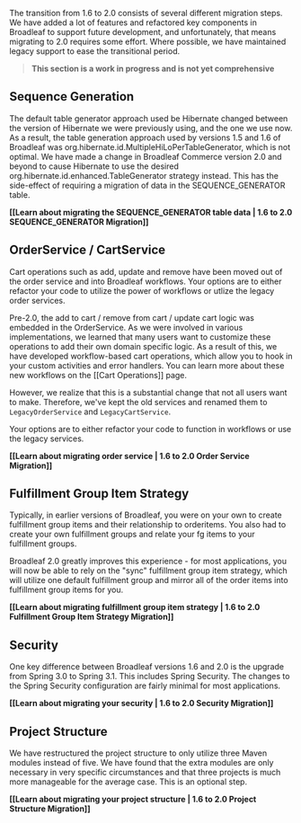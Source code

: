 The transition from 1.6 to 2.0 consists of several different migration steps. We have added a lot of features and refactored key components in Broadleaf to support future development, and unfortunately, that means migrating to 2.0 requires some effort. Where possible, we have maintained legacy support to ease the transitional period.

> **This section is a work in progress and is not yet comprehensive**

## Sequence Generation

The default table generator approach used be Hibernate changed between the version of Hibernate we were previously using, and the one we use now. As a result, the table generation approach used by versions 1.5 and 1.6 of Broadleaf was org.hibernate.id.MultipleHiLoPerTableGenerator, which is not optimal. We have made a change in Broadleaf Commerce version 2.0 and beyond to cause Hibernate to use the desired org.hibernate.id.enhanced.TableGenerator strategy instead.
This has the side-effect of requiring a migration of data in the SEQUENCE_GENERATOR table.

**[[Learn about migrating the SEQUENCE_GENERATOR table data | 1.6 to 2.0 SEQUENCE_GENERATOR Migration]]**

## OrderService / CartService

Cart operations such as add, update and remove have been moved out of the order service and into Broadleaf workflows. Your options are to either refactor your code to utilize the power of workflows or utlize the legacy order services.

Pre-2.0, the add to cart / remove from cart / update cart logic was embedded in the OrderService. As we were involved in various implementations, we learned that many users want to customize these operations to add their own domain specific logic. As a result of this, we have developed workflow-based cart operations, which allow you to hook in your custom activities and error handlers. You can learn more about these new workflows on the [[Cart Operations]] page.

However, we realize that this is a substantial change that not all users want to make. Therefore, we've kept the old services and renamed them to `LegacyOrderService` and `LegacyCartService`. 

Your options are to either refactor your code to function in workflows or use the legacy services.

**[[Learn about migrating order service | 1.6 to 2.0 Order Service Migration]]**

## Fulfillment Group Item Strategy

Typically, in earlier versions of Broadleaf, you were on your own to create fulfillment group items and their relationship to orderitems. You also had to create your own fulfillment groups and relate your fg items to your fulfillment groups.

Broadleaf 2.0 greatly improves this experience - for most applications, you will now be able to rely on the "sync" fulfillment group item strategy, which will utilize one default fulfillment group and mirror all of the order items into fulfillment group items for you.

**[[Learn about migrating fulfillment group item strategy | 1.6 to 2.0 Fulfillment Group Item Strategy Migration]]**

## Security

One key difference between Broadleaf versions 1.6 and 2.0 is the upgrade from Spring 3.0 to Spring 3.1.  This includes Spring Security.  The changes to the Spring Security configuration are fairly minimal for most applications. 

**[[Learn about migrating your security | 1.6 to 2.0 Security Migration]]**

## Project Structure

We have restructured the project structure to only utilize three Maven modules instead of five. We have found that the extra modules are only necessary in very specific circumstances and that three projects is much more manageable for the average case. This is an optional step.

**[[Learn about migrating your project structure | 1.6 to 2.0 Project Structure Migration]]**
